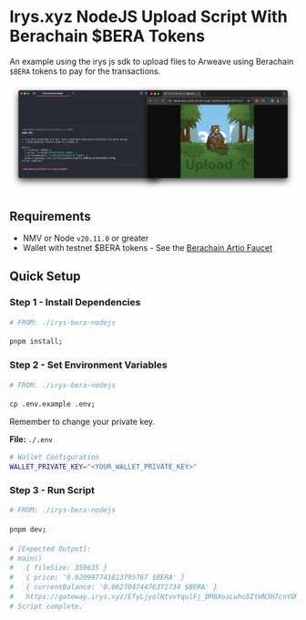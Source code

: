 # Irys.xyz NodeJS Upload Script With Berachain $BERA Tokens

An example using the irys js sdk to upload files to Arweave using Berachain `$BERA` tokens to pay for the transactions.

![Irys Berachain NodeJS File Upload](./README/irys-bera-nodejs-upload.png)

## Requirements

- NMV or Node `v20.11.0` or greater
- Wallet with testnet $BERA tokens - See the [Berachain Artio Faucet](https://artio.faucet.berachain.com)

## Quick Setup

### Step 1 - Install Dependencies

```bash
# FROM: ./irys-bera-nodejs

pnpm install;
```

### Step 2 - Set Environment Variables

```bash
# FROM: ./irys-bera-nodejs

cp .env.example .env;
```

Remember to change your private key.

**File:** `./.env`

```bash
# Wallet Configuration
WALLET_PRIVATE_KEY="<YOUR_WALLET_PRIVATE_KEY>"
```

### Step 3 - Run Script

```bash
# FROM: ./irys-bera-nodejs

pnpm dev;

# [Expected Output]:
# main()
#   { fileSize: 359635 }
#   { price: '0.020997741813795767 $BERA' }
#   { currentBalance: '0.06270474476372734 $BERA' }
#   https://gateway.irys.xyz/EfyLjyolNtvvYqulFj_DM8XoaLwhcDItHN3H7cnYOMg
# Script complete.
```



